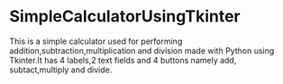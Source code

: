 # SimpleCalculatorUsingTkinter
This is a simple calculator used for performing addition,subtraction,multiplication and division made with Python using Tkinter.It has 4 labels,2 text fields and 4 buttons namely add,
subtact,multiply and divide.
